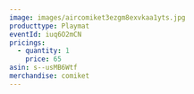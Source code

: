 ```yaml
---
image: images/aircomiket3ezgm8exvkaa1yts.jpg
producttype: Playmat
eventId: iuq6O2mCN
pricings:
  - quantity: 1
    price: 65
asin: s--usMB6Wtf
merchandise: comiket
---
```

